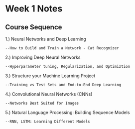 # Week 1 Notes

## Course Sequence
1.) Neural Networks and Deep Learning

    --How to Build and Train a Network - Cat Recognizer

2.) Improving Deep Neural Networks

    --Hyperparameter tuning, Regularization, and Optimiztion

3.) Structure your Machine Learning Project

    --Training vs Test Sets and End-to-End Deep Learning

4.) Convolutional Neural Networks (CNNs)

    --Networks Best Suited for Images

5.) Natural Language Processing: Building Sequence Models

    --RNN, LSTM: Learning Different Models